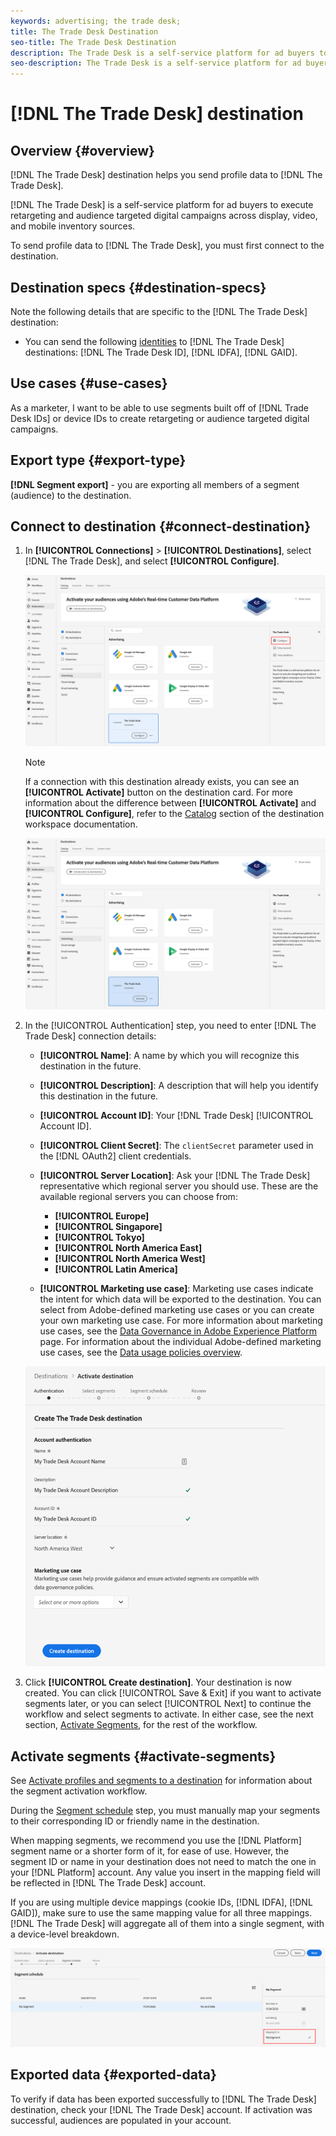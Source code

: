 ```yaml
---
keywords: advertising; the trade desk;
title: The Trade Desk Destination
seo-title: The Trade Desk Destination
description: The Trade Desk is a self-service platform for ad buyers to execute retargeting and audience targeted digital campaigns across display, video and mobile inventory sources.
seo-description: The Trade Desk is a self-service platform for ad buyers to execute retargeting and audience targeted digital campaigns across display, video and mobile inventory sources.
---
```


# [!DNL The Trade Desk] destination 

## Overview {#overview}

[!DNL The Trade Desk] destination helps you send profile data to [!DNL The Trade Desk].

[!DNL The Trade Desk] is a self-service platform for ad buyers to execute retargeting and audience targeted digital campaigns across display, video, and mobile inventory sources.

To send profile data to [!DNL The Trade Desk], you must first connect to the destination.

## Destination specs {#destination-specs}

Note the following details that are specific to the [!DNL The Trade Desk] destination:

* You can send the following [identities](../../identity-service/namespaces.md) to [!DNL The Trade Desk] destinations: [!DNL The Trade Desk ID], [!DNL IDFA], [!DNL GAID].

## Use cases {#use-cases}

As a marketer, I want to be able to use segments built off of [!DNL Trade Desk IDs] or device IDs to create retargeting or audience targeted digital campaigns.

## Export type {#export-type}

**[!DNL Segment export]** - you are exporting all members of a segment (audience) to the destination.

## Connect to destination {#connect-destination}

1.  In **[!UICONTROL Connections]** > **[!UICONTROL Destinations]**, select [!DNL The Trade Desk], and select **[!UICONTROL Configure]**.

    ![Configure The Trade Desk Destination](assets/tradedesk-destination-configure.png)

    >[!NOTE]
    >
    >If a connection with this destination already exists, you can see an **[!UICONTROL Activate]** button on the destination card. For more information about the difference between **[!UICONTROL Activate]** and **[!UICONTROL Configure]**, refer to the [Catalog](../destinations/destinations-workspace.md#catalog) section of the destination workspace documentation.
    >
    >![Activate The Trade Desk Destination](assets/tradedesk-destination-activate.png)

1. In the [!UICONTROL Authentication] step, you need to enter [!DNL The Trade Desk] connection details:

   * **[!UICONTROL Name]**: A name by which you will recognize this destination in the future.
   * **[!UICONTROL Description]**: A description that will help you identify this destination in the future.
   * **[!UICONTROL Account ID]**: Your [!DNL Trade Desk] [!UICONTROL Account ID].
   * **[!UICONTROL Client Secret]**: The `clientSecret` parameter used in the [!DNL OAuth2] client credentials.
   * **[!UICONTROL Server Location]**: Ask your [!DNL The Trade Desk] representative which regional server you should use. These are the available regional servers you can choose from:
     
     * **[!UICONTROL Europe]**
     * **[!UICONTROL Singapore]**
     * **[!UICONTROL Tokyo]**
     * **[!UICONTROL North America East]**
     * **[!UICONTROL North America West]**
     * **[!UICONTROL Latin America]**
   
   * **[!UICONTROL Marketing use case]**: Marketing use cases indicate the intent for which data will be exported to the destination. You can select from Adobe-defined marketing use cases or you can create your own marketing use case. For more information about marketing use cases, see the [Data Governance in Adobe Experience Platform](../privacy/data-governance-overview.md#destinations) page. For information about the individual Adobe-defined marketing use cases, see the [Data usage policies overview](../../data-governance/policies/overview.md#core-actions). 

    ![The Trade Desk Authentication Step](assets/tradedesk-destination-authentication.png)

2. Click **[!UICONTROL Create destination]**. Your destination is now created. You can click [!UICONTROL Save & Exit] if you want to activate segments later, or you can select [!UICONTROL Next] to continue the workflow and select segments to activate. In either case, see the next section, [Activate Segments](#activate-segments), for the rest of the workflow.

## Activate segments {#activate-segments}

See [Activate profiles and segments to a destination](activate-destinations.md#select-attributes) for information about the segment activation workflow.

During the [Segment schedule](activate-destinations.md#segment-schedule) step, you must manually map your segments to their corresponding ID or friendly name in the destination.

When mapping segments, we recommend you use the [!DNL Platform] segment name or a shorter form of it, for ease of use. However, the segment ID or name in your destination does not need to match the one in your [!DNL Platform] account. Any value you insert in the mapping field will be reflected in [!DNL The Trade Desk] account.

If you are using multiple device mappings (cookie IDs, [!DNL IDFA], [!DNL GAID]), make sure to use the same mapping value for all three mappings. [!DNL The Trade Desk] will aggregate all of them into a single segment, with a device-level breakdown.

![Segment Mapping ID](assets/segment-mapping-id.png)


## Exported data {#exported-data}

To verify if data has been exported successfully to [!DNL The Trade Desk] destination, check your [!DNL The Trade Desk] account. If activation was successful, audiences are populated in your account. 
